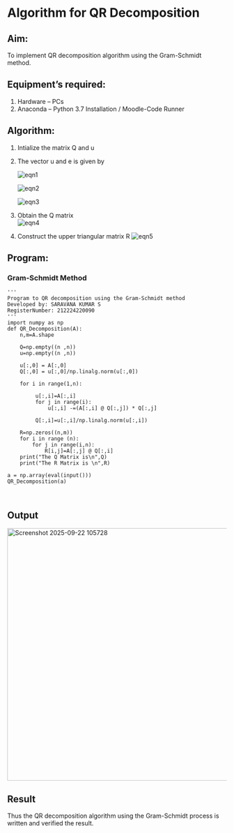 # Algorithm for QR Decomposition
## Aim:
To implement QR decomposition algorithm using the Gram-Schmidt method.
## Equipment’s required:
1.	Hardware – PCs
2.	Anaconda – Python 3.7 Installation / Moodle-Code Runner
## Algorithm:
1.	Intialize the matrix Q and u
2.	The vector u and e is given by

    ![eqn1](./ex4.jpg)

    ![eqn2](./ex6.jpg)

    ![eqn3](./ex3.jpg)

3.	Obtain the Q matrix   
    ![eqn4](./ex1.jpg)
4.	Construct the upper triangular matrix R
    ![eqn5](./ex2.jpg)



## Program:
### Gram-Schmidt Method
```
''' 
Program to QR decomposition using the Gram-Schmidt method
Developed by: SARAVANA KUMAR S
RegisterNumber: 212224220090
'''
import numpy as np
def QR_Decomposition(A):
    n,m=A.shape
    
    Q=np.empty((n ,n))
    u=np.empty((n ,n))
    
    u[:,0] = A[:,0]
    Q[:,0] = u[:,0]/np.linalg.norm(u[:,0])
     
    for i in range(1,n):
         
         u[:,i]=A[:,i]
         for j in range(i):
             u[:,i] -=(A[:,i] @ Q[:,j]) * Q[:,j]
             
         Q[:,i]=u[:,i]/np.linalg.norm(u[:,i])
         
    R=np.zeros((n,m))
    for i in range (n):
        for j in range(i,n):
            R[i,j]=A[:,j] @ Q[:,i]
    print("The Q Matrix is\n",Q)
    print("The R Matrix is \n",R)
    
a = np.array(eval(input()))
QR_Decomposition(a)



```

## Output

<img width="725" height="579" alt="Screenshot 2025-09-22 105728" src="https://github.com/user-attachments/assets/22b15825-4d12-448c-a376-4b33af298cfe" />








## Result
Thus the QR decomposition algorithm using the Gram-Schmidt process is written and verified the result.
